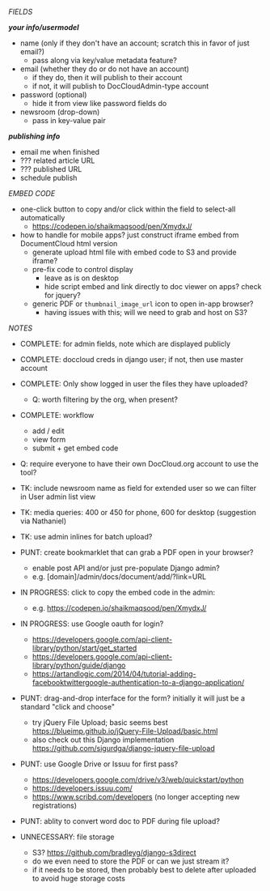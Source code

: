 *FIELDS*

***your info/usermodel***
* name (only if they don't have an account; scratch this in favor of just email?) 
	* pass along via key/value metadata feature?
* email (whether they do or do not have an account)
	* if they do, then it will publish to their account
	* if not, it will publish to DocCloudAdmin-type account
* password (optional)
	* hide it from view like password fields do
* newsroom (drop-down)
	* pass in key-value pair

***publishing info***
* email me when finished
* ??? related article URL 
* ??? published URL
* schedule publish

*EMBED CODE*
* one-click button to copy and/or click within the field to select-all automatically
	* https://codepen.io/shaikmaqsood/pen/XmydxJ/
* how to handle for mobile apps? just construct iframe embed from DocumentCloud html version
	* generate upload html file with embed code to S3 and provide iframe?
	* pre-fix code to control display
		* leave as is on desktop
		* hide script embed and link directly to doc viewer on apps? check for jquery?
	* generic PDF or `thumbnail_image_url` icon to open in-app browser?
		* having issues with this; will we need to grab and host on S3?

*NOTES*
* COMPLETE: for admin fields, note which are displayed publicly 

* COMPLETE: doccloud creds in django user; if not, then use master account 
	
* COMPLETE: Only show logged in user the files they have uploaded?
	* Q: worth filtering by the org, when present?

* COMPLETE: workflow
	* add / edit
	* view form
	* submit + get embed code

* Q: require everyone to have their own DocCloud.org account to use the tool?

* TK: include newsroom name as field for extended user so we can filter in User admin list view

* TK: media queries: 400 or 450 for phone, 600 for desktop (suggestion via Nathaniel)

* TK: use admin inlines for batch upload?

* PUNT: create bookmarklet that can grab a PDF open in your browser?
	* enable post API and/or just pre-populate Django admin?
	* e.g. [domain]/admin/docs/document/add/?link=URL

* IN PROGRESS: click to copy the embed code in the admin:
	* e.g. https://codepen.io/shaikmaqsood/pen/XmydxJ/

* IN PROGRESS: use Google oauth for login?
	* https://developers.google.com/api-client-library/python/start/get_started
	* https://developers.google.com/api-client-library/python/guide/django
	* https://artandlogic.com/2014/04/tutorial-adding-facebooktwittergoogle-authentication-to-a-django-application/

* PUNT: drag-and-drop interface for the form? initially it will just be a standard "click and choose"
	* try jQuery File Upload; basic seems best https://blueimp.github.io/jQuery-File-Upload/basic.html
	* also check out this Django implementation https://github.com/sigurdga/django-jquery-file-upload

* PUNT: use Google Drive or Issuu for first pass?
	* https://developers.google.com/drive/v3/web/quickstart/python
	* https://developers.issuu.com/
	* https://www.scribd.com/developers (no longer accepting new registrations)

* PUNT: ablity to convert word doc to PDF during file upload?

* UNNECESSARY: file storage
	* S3? https://github.com/bradleyg/django-s3direct
	* do we even need to store the PDF or can we just stream it?
	* if it needs to be stored, then probably best to delete after uploaded to avoid huge storage costs